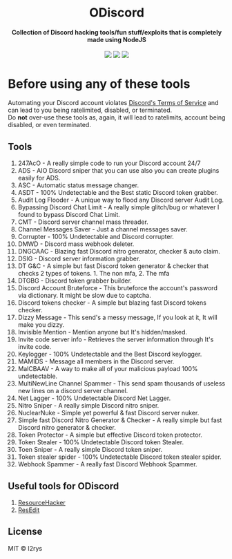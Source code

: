 <h1 align="center">ODiscord</h1>
<h4 align="center">Collection of Discord hacking tools/fun stuff/exploits that is completely made using NodeJS</h4>
<p align="center">
	<a href="https://github.com/I2rys/ODiscord/blob/main/LICENSE"><img src="https://img.shields.io/github/license/I2rys/ODiscord?style=flat-square"></img></a>
	<a href="https://github.com/I2rys/ODiscord/issues"><img src="https://img.shields.io/github/issues/I2rys/ODiscord.svg"></img></a>
	<a href="https://nodejs.org/"><img src="https://img.shields.io/badge/-Nodejs-green?style=flat-square&logo=Node.js"></img></a>
</p>

# Before using any of these tools
Automating your Discord account violates [Discord's Terms of Service](https://discord.com/tos) and can lead to you being ratelimited, disabled, or terminated.
<br>Do **not** over-use these tools as, again, it will lead to ratelimits, account being disabled, or even terminated.

## Tools
1. 247AcO - A really simple code to run your Discord account 24/7
2. ADS - AIO Discord sniper that you can use also you can create plugins easily for ADS.
3. ASC - Automatic status message changer.
4. ASDT - 100% Undetectable and the Best static Discord token grabber.
5. Audit Log Flooder - A unique way to flood any Discord server Audit Log.
6. Bypassing Discord Chat Limit - A really simple glitch/bug or whatever I found to bypass Discord Chat Limit.
7. CMT - Discord server channel mass threader.
8. Channel Messages Saver - Just a channel messages saver.
9. Corrupter - 100% Undetectable and Discord corrupter.
10. DMWD - Discord mass webhook deleter.
11. DNGCAAC - Blazing fast Discord nitro generator, checker & auto claim.
12. DSIG - Discord server information grabber.
13. DT G&C - A simple but fast Discord token generator & checker that checks 2 types of tokens. 1. The non mfa, 2. The mfa
14. DTGBG - Discord token grabber builder.
15. Discord Account Bruteforce - This bruteforce the account's password via dictionary. It might be slow due to captcha.
16. Discord tokens checker - A simple but blazing fast Discord tokens checker.
17. Dizzy Message - This send's a messy message, If you look at it, It will make you dizzy.
18. Invisible Mention - Mention anyone but It's hidden/masked.
19. Invite code server info - Retrieves the server information through It's invite code.
20. Keylogger - 100% Undetectable and the Best Discord keylogger.
21. MAMIDS - Message all members in the Discord server.
22. MalCBAAV - A way to make all of your malicious payload 100% undetectable.
23. MultiNewLine Channel Spammer - This send spam thousands of useless new lines on a discord server channel.
24. Net Lagger - 100% Undetectable Discord Net Lagger.
25. Nitro Sniper - A really simple Discord nitro sniper.
26. NuclearNuke - Simple yet powerful & fast Discord server nuker.
27. Simple fast Discord Nitro Generator & Checker - A really simple but fast Discord nitro generator & checker.
28. Token Protector - A simple but effective Discord token protector.
29. Token Stealer - 100% Undetectable Discord token Stealer.
30. Toen Sniper - A really simple Discord token sniper.
31. Token stealer spider - 100% Undetectable Discord token stealer spider.
32. Webhook Spammer - A really fast Discord Webhook Spammer.

## Useful tools for ODiscord

 1. [ResourceHacker](http://www.angusj.com/resourcehacker/)
 2. [ResEdit](https://www.start64.com/index.php/64-bit-software/64bit-development/5701-resedit-64bit-version)

## License
MIT © I2rys
